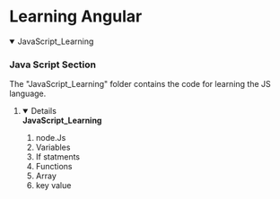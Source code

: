 <h1> Learning Angular </h1>

<details open="open">
  <summary>JavaScript_Learning</summary>
  
  ### Java Script Section
  The "JavaScript_Learning" folder contains the code for learning the JS language. 
   <ol>
    <li> <strong><details open="open">
                  <summary>JavaScript_Learning</summary> </strong>
                      <ol>
                        <li>  node.Js</li>
                         <li> Variables </li>
                         <li> If statments </li>
                         <li> Functions </li>
                         <li> Array </li>
                         <li> key value </li>
                      </ol>
      </details>
      </li>
   </ol>
</details>




